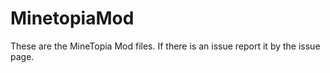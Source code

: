 # MinetopiaMod
These are the MineTopia Mod files.
If there is an issue report it by the issue page.

